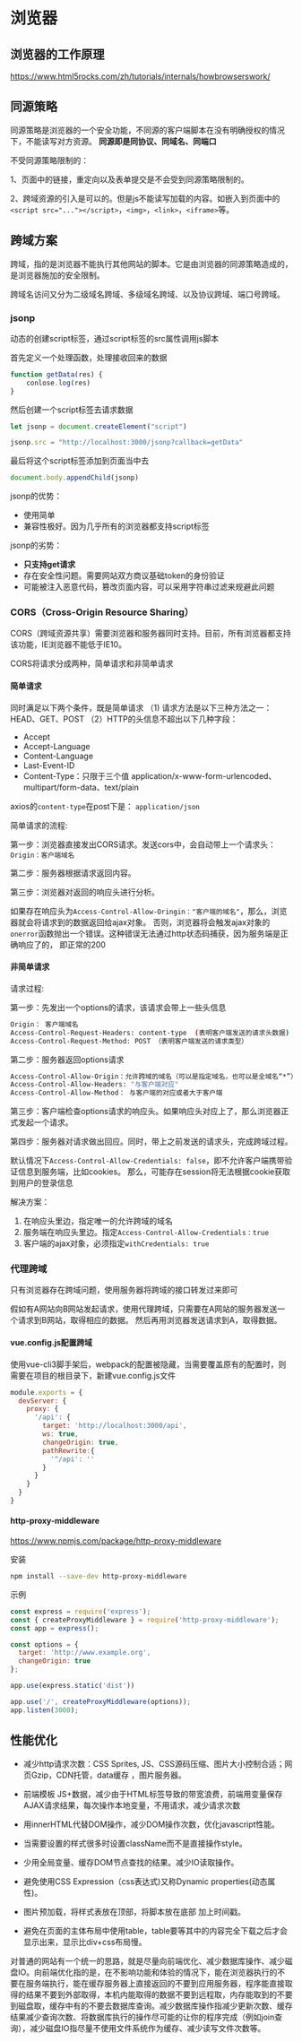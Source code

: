 # 浏览器

## 浏览器的工作原理

<https://www.html5rocks.com/zh/tutorials/internals/howbrowserswork/>

## 同源策略

同源策略是浏览器的一个安全功能，不同源的客户端脚本在没有明确授权的情况下，不能读写对方资源。
**同源即是同协议、同域名、同端口**

不受同源策略限制的：

1、页面中的链接，重定向以及表单提交是不会受到同源策略限制的。

2、跨域资源的引入是可以的。但是js不能读写加载的内容。如嵌入到页面中的`<script src="..."></script>`，`<img>`，`<link>`，`<iframe>`等。

## 跨域方案

跨域，指的是浏览器不能执行其他网站的脚本。它是由浏览器的同源策略造成的，是浏览器施加的安全限制。

跨域名访问又分为二级域名跨域、多级域名跨域、以及协议跨域、端口号跨域。

### jsonp

动态的创建script标签，通过script标签的src属性调用js脚本

首先定义一个处理函数，处理接收回来的数据

```js
function getData(res) {
    conlose.log(res)
}
```

然后创建一个script标签去请求数据

```js
let jsonp = document.createElement("script")

jsonp.src = "http://localhost:3000/jsonp?callback=getData"
```

最后将这个script标签添加到页面当中去

```js
document.body.appendChild(jsonp)
```

jsonp的优势：

+ 使用简单
+ 兼容性极好。因为几乎所有的浏览器都支持script标签

jsonp的劣势：

+ **只支持get请求**
+ 存在安全性问题。需要网站双方商议基础token的身份验证
+ 可能被注入恶意代码，篡改页面内容，可以采用字符串过滤来规避此问题

### CORS（Cross-Origin Resource Sharing）

CORS（跨域资源共享）需要浏览器和服务器同时支持。目前，所有浏览器都支持该功能，IE浏览器不能低于IE10。

CORS将请求分成两种，简单请求和非简单请求

#### 简单请求

同时满足以下两个条件，既是简单请求
（1) 请求方法是以下三种方法之一：HEAD、GET、POST
（2）HTTP的头信息不超出以下几种字段：

+ Accept
+ Accept-Language
+ Content-Language
+ Last-Event-ID
+ Content-Type：只限于三个值 application/x-www-form-urlencoded、multipart/form-data、text/plain

axios的`content-type`在post下是： `application/json`

简单请求的流程:

第一步：浏览器直接发出CORS请求。发送cors中，会自动带上一个请求头：`Origin：客户端域名`

第二步：服务器根据请求返回内容。

第三步：浏览器对返回的响应头进行分析。

如果存在响应头为`Access-Control-Allow-Oringin："客户端的域名"`，那么，浏览器就会将请求到的数据返回给ajax对象。
否则，浏览器将会触发ajax对象的`onerror`函数抛出一个错误。这种错误无法通过http状态码捕获，因为服务端是正确响应了的，
即正常的200

#### 非简单请求

请求过程:

第一步：先发出一个options的请求，该请求会带上一些头信息

```sh
Origin： 客户端域名
Access-Control-Request-Headers: content-type  (表明客户端发送的请求头数据)
Access-Control-Request-Method: POST （表明客户端发送的请求类型）
```

第二步：服务器返回options请求

```sh
Access-Control-Allow-Origin：允许跨域的域名（可以是指定域名，也可以是全域名“*”）
Access-Control-Allow-Headers: "与客户端对应"
Access-Control-Allow-Method： 与客户端的对应或者大于客户端
```

第三步：客户端检查options请求的响应头。如果响应头对应上了，那么浏览器正式发起一个请求。

第四步：服务器对请求做出回应。同时，带上之前发送的请求头，完成跨域过程。
  
默认情况下`Access-Control-Allow-Credentials: false`，即不允许客户端携带验证信息到服务端，比如cookies。
那么，可能存在session将无法根据cookie获取到用户的登录信息

解决方案：

1. 在响应头里边，指定唯一的允许跨域的域名
2. 服务端在响应头里边。指定`Access-Control-Allow-Credentials：true`
3. 客户端的ajax对象，必须指定`withCredentials: true`

### 代理跨域

只有浏览器存在跨域问题，使用服务器将跨域的接口转发过来即可

假如有A网站向B网站发起请求，使用代理跨域，只需要在A网站的服务器发送一个请求到B网站，取得相应的数据。
然后再用浏览器发送请求到A，取得数据。

#### vue.config.js配置跨域

使用vue-cli3脚手架后，webpack的配置被隐藏，当需要覆盖原有的配置时，则需要在项目的根目录下，新建vue.config.js文件

```js
module.exports = {
  devServer: {
    proxy: {
      '/api': {
        target: 'http://localhost:3000/api',
        ws: true,
        changeOrigin: true,
        pathRewrite:{
          '^/api': ''
        }
      }  
    }
  }
}
```

#### http-proxy-middleware

<https://www.npmjs.com/package/http-proxy-middleware>

安装

```sh
npm install --save-dev http-proxy-middleware
```

示例

```js
const express = require('express');
const { createProxyMiddleware } = require('http-proxy-middleware');
const app = express();

const options = {
  target: 'http://www.example.org',
  changeOrigin: true
};

app.use(express.static('dist'))

app.use('/', createProxyMiddleware(options));
app.listen(3000);
```

## 性能优化

+ 减少http请求次数：CSS Sprites, JS、CSS源码压缩、图片大小控制合适；网页Gzip，CDN托管，data缓存 ，图片服务器。

+ 前端模板 JS+数据，减少由于HTML标签导致的带宽浪费，前端用变量保存AJAX请求结果，每次操作本地变量，不用请求，减少请求次数

+ 用innerHTML代替DOM操作，减少DOM操作次数，优化javascript性能。

+ 当需要设置的样式很多时设置className而不是直接操作style。

+ 少用全局变量、缓存DOM节点查找的结果。减少IO读取操作。

+ 避免使用CSS Expression（css表达式)又称Dynamic properties(动态属性)。

+ 图片预加载，将样式表放在顶部，将脚本放在底部  加上时间戳。

+ 避免在页面的主体布局中使用table，table要等其中的内容完全下载之后才会显示出来，显示比div+css布局慢。

对普通的网站有一个统一的思路，就是尽量向前端优化、减少数据库操作、减少磁盘IO。向前端优化指的是，在不影响功能和体验的情况下，能在浏览器执行的不要在服务端执行，能在缓存服务器上直接返回的不要到应用服务器，程序能直接取得的结果不要到外部取得，本机内能取得的数据不要到远程取，内存能取到的不要到磁盘取，缓存中有的不要去数据库查询。减少数据库操作指减少更新次数、缓存结果减少查询次数、将数据库执行的操作尽可能的让你的程序完成（例如join查询），减少磁盘IO指尽量不使用文件系统作为缓存、减少读写文件次数等。
